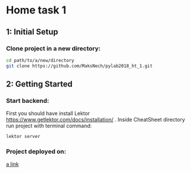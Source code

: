 # Home task 1

## 1: Initial Setup

### Clone project in a new directory:
```bash
cd path/to/a/new/directory
git clone https://github.com/MaksNech/pylab2018_ht_1.git
```

## 2: Getting Started

### Start backend:
First you should have install Lektor https://www.getlektor.com/docs/installation/ .
Inside CheatSheet directory run project with terminal command:
```bash
lektor server
```
### Project deployed on:
[a link](https://maksnech.github.io/pylab2018_ht_1/)

